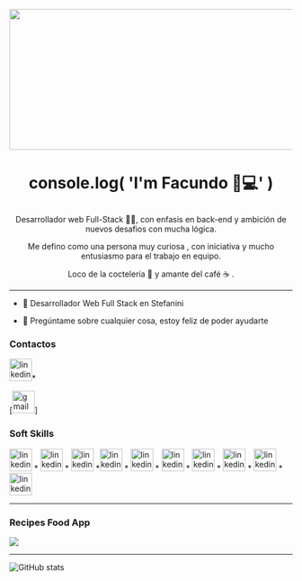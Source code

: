 <p align="center">
<img  width="600" height="250" src="https://media.giphy.com/media/iIqmM5tTjmpOB9mpbn/giphy.gif">
  </p>

#          		<p  align="center">                console.log( 'I'm Facundo 👋💻' )  </p>



<p  align="center">      Desarrollador web Full-Stack 👨‍💻, con enfasis en back-end y ambición de nuevos desafios con mucha lógica.</p>
<p  align="center"> Me defino como una persona muy curiosa , con iniciativa y mucho entusiasmo para el trabajo en equipo.</p>
           <p  align="center">Loco de la coctelería 🍹 y amante del café ☕ . </p>


---

- 🔭 Desarrollador Web Full Stack en Stefanini


- 💬 Pregúntame sobre cualquier cosa, estoy feliz de poder ayudarte




<h3>Contactos</h3>


 [<img src='https://cdn-icons-png.flaticon.com/512/174/174857.png' alt='linkedin' height='40'>](https://www.linkedin.com/in/facundo-duartes-dev//)*             

 [<img src='https://www.flaticon.es/icono-gratis/gmail_732200?term=gmail&page=1&position=1&page=1&position=1&related_id=732200&origin=search' alt='gmail' height='40'>] 

<h3>Soft Skills</h3>

 [<img src='https://upload.wikimedia.org/wikipedia/commons/thumb/9/99/Unofficial_JavaScript_logo_2.svg/1200px-Unofficial_JavaScript_logo_2.svg.png' alt='linkedin' height='40'>](https://www.linkedin.com/in/https://www.linkedin.com/in/facundo-duartes-dev//)  * [<img src='https://elblogdecodigo.files.wordpress.com/2014/12/java_logo.png' alt='linkedin' height='40'>](https://www.linkedin.com/in/https://www.linkedin.com/in/facundo-duartes-dev//) * [<img src='https://cleventy.com/wp-content/uploads/2020/05/spring-boot.png' alt='linkedin' height='40'>](https://www.linkedin.com/in/https://www.linkedin.com/in/facundo-duartes-dev//) *[<img src='https://www.pablocabeza.xyz//assets/images/tecnologias/react.png' alt='linkedin' height='40'>](https://www.linkedin.com/in/https://www.linkedin.com/in/facundo-duartes-dev//) * [<img src='https://upload.wikimedia.org/wikipedia/commons/d/d9/Node.js_logo.svg' alt='linkedin' height='40'>](https://www.linkedin.com/in/https://www.linkedin.com/in/facundo-duartes-dev//) * [<img src='https://img.icons8.com/color/452/html-5--v1.png' alt='linkedin' height='40'>](https://www.linkedin.com/in/https://www.linkedin.com/in/facundo-duartes-dev//) * [<img src='https://cdn.icon-icons.com/icons2/2107/PNG/512/file_type_css_icon_130661.png' alt='linkedin' height='40'>](https://www.linkedin.com/in/https://www.linkedin.com/in/facundo-duartes-dev//) * [<img src='https://img2.freepng.es/20180816/wjj/kisspng-logo-mysql-5-einfhrung-programmierung-referen-mysql-5b758eb2670562.190553501534430898422.jpg' alt='linkedin' height='40'>](https://www.linkedin.com/in/https://www.linkedin.com/in/facundo-duartes-dev//) *  [<img src='https://upload.wikimedia.org/wikipedia/commons/thumb/2/29/Postgresql_elephant.svg/1200px-Postgresql_elephant.svg.png' alt='linkedin' height='40'>](https://www.linkedin.com/in/https://www.linkedin.com/in/facundo-duartes-dev//) * [<img src='https://e7.pngegg.com/pngimages/410/82/png-clipart-mongodb-inc-nosql-document-oriented-database-business-text-people.png' alt='linkedin' height='40'>](https://www.linkedin.com/in/https://www.linkedin.com/in/facundo-duartes-dev//)
 
 ---
 <h3>Recipes Food App</h3>
 <a href="https://github.com/facuduartes/Recipes-Food-App">
 <img align="center" src="https://github-readme-stats-nine-flax.vercel.app/api/pin?username=facuduartes&repo=Recipes-Food-App&show_owner=true &theme=dark" />
</a>

---
 
![GitHub stats](https://github-readme-stats.vercel.app/api?username=facuduartes&show_icons=true&theme=dark)  
